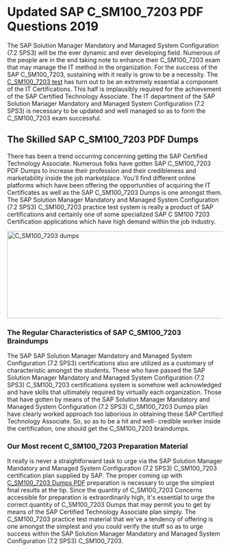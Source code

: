 <h1><strong>Updated SAP C_SM100_7203 PDF Questions 2019</strong></h1>
<p>The SAP Solution Manager Mandatory and Managed System Configuration (7.2 SPS3) will be the ever dynamic and ever developing field. Numerous of the people are in the end taking note to enhance their C_SM100_7203 exam that may manage the IT method in the organization. For the success of the SAP C_SM100_7203, sustaining with it really is grow to be a necessity. The <a href="https://www.securedumps.com/C_SM100_7203-cheat-sheet.html">C_SM100_7203 test</a> has turn out to be an extremely essential a component of the IT Certifications. This half is implausibly required for the achievement of the SAP Certified Technology Associate. The IT department of the SAP Solution Manager Mandatory and Managed System Configuration (7.2 SPS3) is necessary to be updated and well managed so as to form the C_SM100_7203 exam successful.</p>
<h2><strong>The Skilled SAP C_SM100_7203 PDF Dumps</strong></h2>
<p>There has been a trend occurring concerning getting the SAP Certified Technology Associate. Numerous folks have gotten SAP C_SM100_7203 PDF Dumps to increase their profession and their credibleness and marketability inside the job marketplace. You'll find different online platforms which have been offering the opportunities of acquiring the IT Certificates as well as the SAP C_SM100_7203 Dumps is one amongst them. The SAP Solution Manager Mandatory and Managed System Configuration (7.2 SPS3) C_SM100_7203 practice test system is really a product of SAP certifications and certainly one of some specialized SAP C SM100 7203 Certification applications which have high demand within the job industry.</p>
<p><a href="https://www.securedumps.com/C_SM100_7203-cheat-sheet.html"><img src="https://i.imgur.com/LkNlujf.jpg" alt="C_SM100_7203 dumps" width="550" height="204" /></a></p>
<h3><strong>The Regular Characteristics of SAP C_SM100_7203 Braindumps</strong></h3>
<p>The SAP SAP Solution Manager Mandatory and Managed System Configuration (7.2 SPS3) certifications also are utilized as a customary of characteristic amongst the students. These who have passed the SAP Solution Manager Mandatory and Managed System Configuration (7.2 SPS3) C_SM100_7203 certifications system is somehow well acknowledged and have skills that ultimately required by virtually each organization. Those that have gotten by means of the SAP Solution Manager Mandatory and Managed System Configuration (7.2 SPS3) C_SM100_7203 Dumps plan have clearly worked approach too laborious in obtaining these SAP Certified Technology Associate. So, so as to be a hit and well- credible worker inside the certification, one should get the C_SM100_7203 braindumps.</p>
<h3><strong>Our Most recent C_SM100_7203 Preparation Material</strong></h3>
<p>It really is never a straightforward task to urge via the SAP Solution Manager Mandatory and Managed System Configuration (7.2 SPS3) C_SM100_7203 certification plan supplied by SAP. The proper coming up with <a href="https://www.securedumps.com/C_SM100_7203-cheat-sheet.html">C_SM100_7203 Dumps PDF</a> preparation is necessary to urge the simplest final results at the tip. Since the quantity of C_SM100_7203 Concerns accessible for preparation is extraordinarily high, it's essential to urge the correct quantity of C_SM100_7203 Dumps that may permit you to get by means of the SAP Certified Technology Associate plan simply. The C_SM100_7203 practice test material that we've a tendency of offering is one amongst the simplest and you could verify the stuff so as to urge success within the SAP Solution Manager Mandatory and Managed System Configuration (7.2 SPS3) C_SM100_7203.</p>
